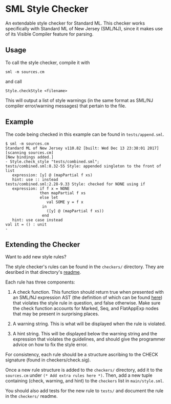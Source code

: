 # SML Style Checker
An extendable style checker for Standard ML. This checker works specifically with Standard ML of New Jersey (SML/NJ), 
since it makes use of its Visible Compiler feature for parsing.

## Usage

To call the style checker, compile it with 

```
sml -m sources.cm
```

and call

```
Style.checkStyle <filename>
```

This will output a list of style warnings (in the same format as SML/NJ compiler error/warning messages) that pertain to 
the file. 


## Example
The code being checked in this example can be found in `tests/append.sml`.

```
$ sml -m sources.cm
Standard ML of New Jersey v110.82 [built: Wed Dec 13 23:38:01 2017]
[scanning sources.cm]
[New bindings added.]
- Style.check_style "tests/combined.sml";
tests/combined.sml:8.32-55 Style: appended singleton to the front of list
   expression: [y] @ (mapPartial f xs)
   hint: use :: instead
tests/combined.sml:2.28-9.33 Style: checked for NONE using if
   expression: if f x = NONE
               then mapPartial f xs
               else let
                  val SOME y = f x
                in
                  ([y] @ (mapPartial f xs))
                end
   hint: use case instead
val it = () : unit
- 
```

## Extending the Checker
Want to add new style rules?

The style checker's rules can be found in the `checkers/` directory. They are desribed in that directory's [readme](https://github.com/jluningp/sml-style-check/blob/master/checkers/README.md). 

Each rule has three components:
1. A check function. This function should return true when presented with an SML/NJ expression AST (the definition of 
which can be found [here](https://www.smlnj.org/doc/Compiler/pages/ast.html)) that violates the style rule in question, 
and false otherwise. Make sure the check function accounts for Marked, Seq, and FlatAppExp nodes that may be present
in surprising places.

2. A warning string. This is what will be displayed when the rule is violated.

3. A hint string. This will be displayed below the warning string and the expression that violates the guidelines, and 
should give the programmer advice on how to fix the style error. 

For consistency, each rule should be a structure ascribing to the CHECK signature (found in checkers/check.sig).

Once a new rule structure is added to the `checkers/` directory, add it to the `sources.cm` under `(* Add extra rules here *)`.
Then, add a new tuple containing (check, warning, and hint) to the `checkers` list in `main/style.sml`. 

You should also add tests for the new rule to `tests/` and document the rule in the `checkers/` readme. 
